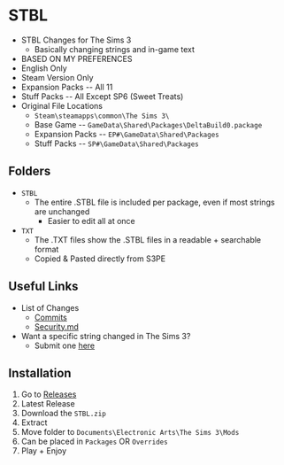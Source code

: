 # STBL

+ STBL Changes for The Sims 3
	+ Basically changing strings and in-game text
+ BASED ON MY PREFERENCES
+ English Only
+ Steam Version Only
+ Expansion Packs -- All 11
+ Stuff Packs -- All Except SP6 (Sweet Treats)
+ Original File Locations
	+ `Steam\steamapps\common\The Sims 3\`
	+ Base Game -- `GameData\Shared\Packages\DeltaBuild0.package`
	+ Expansion Packs -- `EP#\GameData\Shared\Packages`
	+ Stuff Packs -- `SP#\GameData\Shared\Packages`

## Folders

+ `STBL`
  + The entire .STBL file is included per package, even if most strings are unchanged
	  + Easier to edit all at once
+ `TXT`
	+ The .TXT files show the .STBL files in a readable + searchable format
	+ Copied & Pasted directly from S3PE

## Useful Links

+ List of Changes
	+ [Commits](https://github.com/aecyia/STBL/commits/main)
	+ [Security.md](https://github.com/aecyia/STBL/blob/main/SECURITY.md)
+ Want a specific string changed in The Sims 3?
	+ Submit one [here](https://github.com/aecyia/STBL/issues)

## Installation

1. Go to [Releases](https://github.com/aecyia/STBL/releases)
2. Latest Release
3. Download the `STBL.zip`
4. Extract
5. Move folder to `Documents\Electronic Arts\The Sims 3\Mods`
6. Can be placed in `Packages` OR `Overrides`
7. Play + Enjoy
